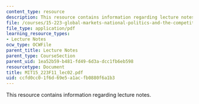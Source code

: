 ```yaml
---
content_type: resource
description: This resource contains information regarding lecture notes.
file: /courses/15-223-global-markets-national-politics-and-the-competitive-advantage-of-firms-fall-2011/ccfd0cc01f6d69e5a1acfb0880f6a1b3_MIT15_223F11_lec02.pdf
file_type: application/pdf
learning_resource_types:
- Lecture Notes
ocw_type: OCWFile
parent_title: Lecture Notes
parent_type: CourseSection
parent_uid: 1ea52b59-b481-fd49-6d3a-dcc1fb6eb598
resourcetype: Document
title: MIT15_223F11_lec02.pdf
uid: ccfd0cc0-1f6d-69e5-a1ac-fb0880f6a1b3
---
```

This resource contains information regarding lecture notes.

